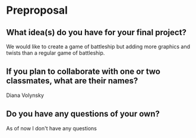 # Preproposal

## What idea(s) do you have for your final project?

We would like to create a game of battleship but adding more graphics and twists than a regular game of battleship.

## If you plan to collaborate with one or two classmates, what are their names?

Diana Volynsky

## Do you have any questions of your own?

As of now I don't have any questions
